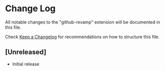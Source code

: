 # Change Log

All notable changes to the "github-revamp" extension will be documented in this file.

Check [Keep a Changelog](http://keepachangelog.com/) for recommendations on how to structure this file.

## [Unreleased]

- Initial release
